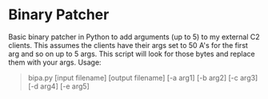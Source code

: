 # Binary Patcher

Basic binary patcher in Python to add arguments (up to 5) to my external C2 clients.
This assumes the clients have their args set to 50 A's for the first arg and so on up to 5 args.
This script will look for those bytes and replace them with your args.
Usage:
>bipa.py [input filename] [output filename] [-a arg1] [-b arg2] [-c arg3] [-d arg4] [-e arg5]
